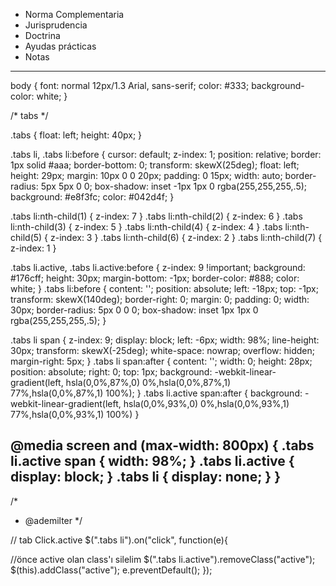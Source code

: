 
<!-- tabs -->
  <ul class="tabs">
    <li class="normal">
      <span>Norma Complementaria</span>
    </li>
		<li class="normal">
      <span>Jurisprudencia</span>
    </li>
    <li class="active">
      <span>Doctrina</span>
    </li>
     <li class="normal">
      <span>Ayudas prácticas</span>
    </li>
		<li class="normal">
      <span>Notas</span>
    </li>
  </ul>

----------------------------------------------------------------------------------
body {
    font: normal 12px/1.3 Arial, sans-serif;
    color: #333;
		background-color: white;
}

/* tabs */

.tabs {
    float: left;
    height: 40px;
}

.tabs li,
.tabs li:before {
    cursor: default;
    z-index: 1;
    position: relative;
    border: 1px solid #aaa;
    border-bottom: 0;
    transform: skewX(25deg);
    float: left;
    height: 29px;
    margin: 10px 0 0 20px;
    padding: 0 15px;
    width: auto;
    border-radius: 5px 5px 0 0;
    box-shadow: inset -1px 1px 0 rgba(255,255,255,.5);
    background: #e8f3fc;
		color: #042d4f;
}


.tabs li:nth-child(1) { z-index: 7 }
.tabs li:nth-child(2) { z-index: 6 }
.tabs li:nth-child(3) { z-index: 5 }
.tabs li:nth-child(4) { z-index: 4 }
.tabs li:nth-child(5) { z-index: 3 }
.tabs li:nth-child(6) { z-index: 2 }
.tabs li:nth-child(7) { z-index: 1 }

.tabs li.active,
.tabs li.active:before {
    z-index: 9 !important;
    background: #176cff;
    height: 30px;
    margin-bottom: -1px;
    border-color: #888;
		color: white;
}
.tabs li:before {
    content: '';
    position: absolute;
    left: -18px;
    top: -1px;
    transform: skewX(140deg);
    border-right: 0;
    margin: 0;
    padding: 0;
    width: 30px;
    border-radius: 5px 0 0 0;
  	box-shadow: inset 1px 1px 0 rgba(255,255,255,.5);
}

.tabs li span {
		z-index: 9;
    display: block;
		left: -6px;
    width: 98%;
    line-height: 30px;
    transform: skewX(-25deg);
    white-space: nowrap;
    overflow: hidden;
	  margin-right: 5px;
}
.tabs li span:after {
    content: '';
    width: 0;
    height: 28px;
    position: absolute;
    right: 0;
    top: 1px;
    background: -webkit-linear-gradient(left, hsla(0,0%,87%,0) 0%,hsla(0,0%,87%,1) 77%,hsla(0,0%,87%,1) 100%);
}
.tabs li.active span:after 
{ 
	background: -webkit-linear-gradient(left,  hsla(0,0%,93%,0) 0%,hsla(0,0%,93%,1) 77%,hsla(0,0%,93%,1) 100%) 
}

@media screen and (max-width: 800px) {
	.tabs li.active span
	{
		width: 98%;
	}
	.tabs li.active
	{
		display: block;
	}
	.tabs li
	{
		display: none;
	}
}
---------------------------------------------------------------------------------------------------------------------------
/*
 * @ademilter
*/

// tab Click.active
$(".tabs li").on("click", function(e){
  
  //önce active olan class'ı silelim
  $(".tabs li.active").removeClass("active");
  $(this).addClass("active");
  e.preventDefault();
});
